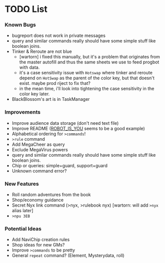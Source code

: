 # TODO List

### Known Bugs
- bugreport does not work in private messages
- query and similar commands really should have some simple stuff like boolean joins.
- Tinker & Reroute are not blue
  * [wartorn] i fixed this manually, but it's a problem that originates from the master autofill and thus the same sheets we use to feed progbot with data.
  * it's a case sensitivity issue with `Hotswap` where tinker and reroute depend on `HotSwap` as the parent of the color key, but that doesn't exist. maybe prod riject to fix that?
  * in the mean time, i'll look into tightening the case sensitivity in the color key later.
- BlackBlossom's art is in TaskManager

### Improvements
- Improve audience data storage (don't need text file)
- Improve README ([ROBOT_IS_YOU](https://github.com/RocketRace/robot-is-you) seems to be a good example)
- Alphabetical ordering for `>commands`!
- `>rule` command
- Add MegaCheer as query
- Exclude MegaVirus powers
- query and similar commands really should have some simple stuff like boolean joins.
- Chip or queries: simple+guard, support+guard
- Unknown command error?

### New Features
- Roll random adventures from the book
- Shop/economy guidance
- Secret Nyx link command (>nyx, >rulebook nyx) [wartorn: will add `>nyx` alias later]
- `>npu 3EB`

### Potential Ideas
- Add NaviChip creation rules
- Shop ideas for new GMs?
- Improve `>commands` to be pretty
- General `repeat` command? (Element, Mysterydata, roll)
